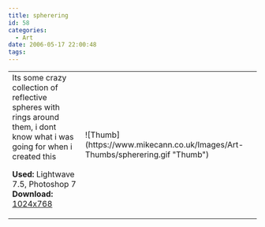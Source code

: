 ```yaml
---
title: spherering
id: 58
categories:
  - Art
date: 2006-05-17 22:00:48
tags:
---
```


<table width="100%" cellspacing="0" cellpadding="0" border="0">
<tr>
<td>Its some crazy collection of reflective spheres with rings around them, i dont know what i was going for when i created this

<span style="font-weight: bold">Used:</span> Lightwave 7.5, Photoshop 7
<span style="font-weight: bold">Download:</span> [1024x768](https://www.mikecann.co.uk/Images/Art-Full/spherering.jpg)</td>
<td>![Thumb](https://www.mikecann.co.uk/Images/Art-Thumbs/spherering.gif "Thumb")</td>
</tr>
</table>